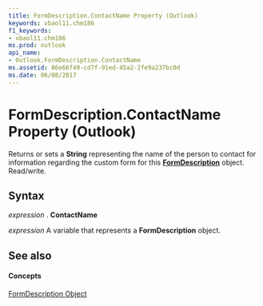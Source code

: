 ```yaml
---
title: FormDescription.ContactName Property (Outlook)
keywords: vbaol11.chm186
f1_keywords:
- vbaol11.chm186
ms.prod: outlook
api_name:
- Outlook.FormDescription.ContactName
ms.assetid: 86e66f49-cd7f-91ed-45a2-2fe9a237bc0d
ms.date: 06/08/2017
---
```



# FormDescription.ContactName Property (Outlook)

Returns or sets a **String** representing the name of the person to contact for information regarding the custom form for this **[FormDescription](formdescription-object-outlook.md)** object. Read/write.


## Syntax

 _expression_ . **ContactName**

 _expression_ A variable that represents a **FormDescription** object.


## See also


#### Concepts


[FormDescription Object](formdescription-object-outlook.md)

